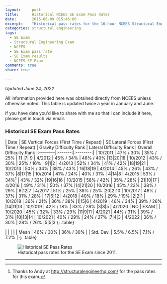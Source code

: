 ```yaml
---
layout:     post
title:      Historical NCEES SE Exam Pass Rates
date:       2015-06-09 015:46:00
excerpt:    "Historical pass rates for the 16-hour NCEES Structural Engineering (SE) licensing exam. Updated twice a year."
categories: structural engineering
tags:
  - SE Exam
  - Structural Engineering Exam
  - NCEES
  - SE Exam pass rate
  - SE Exam results
  - NCEES SE Exam
comments: true
share: true

---
```


_Updated June 24, 2022_

All information provided here was obtained directly from NCEES unless otherwise noted. This table is updated twice a year in January and June.

If you have data you'd like to share with me so that I can include it here, please get in touch via email.

### Historical SE Exam Pass Rates

| Date | SE Vertical Forces (First Time / Repeat) | SE Lateral Forces (First Time / Repeat) | Gravity Difficulty Rank | Lateral Difficulty Rank | Overall Difficulty Rank
|:--------|:-------:|:--------:|
| 10/2011   | 47% / 30%   | 35% / 25%  | 11	|7|	9
| 4/2012   | 45% / 34%   | 46% / 40%   |13|20|18
| 10/2012   | 43% / 30% | 25% / 16%   |  9|1|2
| 4/2013   |  52% / 34%   | 41% / 42%   |18|19|21
| 10/2013   | 50% / 34% | 38% / 43%   |  16|18|19
| 4/2014   |  45% / 26%   | 43% / 37%   |8|17|15
| 10/2014   | 41% / 24% | 40% / 31%   |  4|14|8
| 4/2015   |  53% / 34%[^1]   | 43% / 32%   |19|16|16
| 10/2015   | 58% / 42% | 35% / 28%   |  21|10|17
| 4/2016   |  49% / 31%  | 50% / 37%   |14|21|20
| 10/2016   | 45% / 23% | 38% / 29%   |  6|12|7
| 4/2017   |  51% / 25%   | 38% / 25%   |20|2|10
| 10/2017   | 48% / 37% | 31% / 28%   |  17|6|12
| 4/2018   |  40% / 18%   | 29% / 19%   |2|2|1
| 10/2018   |  36% / 21%   | 36% / 38%   |1|15|6
| 4/2019   |    46% / 34%   | 39% / 26%  |14|11|13
| 10/2019   |    42% / 18%   | 33% / 28%  |3|8|5
| 4/2020   |    NO   | EXAM |
| 10/2020   |    45% / 32%   | 33% / 29%  |11|9|11
| 4/2021   |    44% / 31%   | 39% / 31%  |10|13|14
| 10/2021   |    40% / 29%   | 24% / 27%  |7|4|3
| 4/2022    |    36% / 30% | 28% / 26% |5|5|3
{: .table}

|              |             |             |
| Mean         | 46% / 30%   | 36% / 30%   |
| Std. Dev.    | 5.5% / 6.5% | 7.1% / 7.2% |
{: .table}

<figure>
  <img src="https://docs.google.com/spreadsheets/d/e/2PACX-1vRuMU1aiY6Q0e5UfA2wMPCOrxvhjBoxbR9-60YTr1pTXj60iOYZblMKlwprQ-tFL6L9bgvi-oBX616f/pubchart?oid=645378985&format=image" alt="Historical SE Pass Rates">
	<figcaption>Historical pass rates for the SE Exam since 2011.</figcaption>
</figure>


---
[^1]: Thanks to Andy at http://structuralengineerhq.com/ for the pass rates for this exam.

